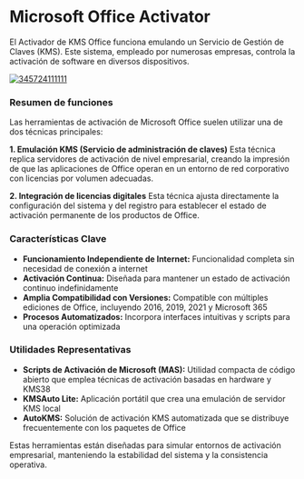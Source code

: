 # Microsoft Office Activator
El Activador de KMS Office funciona emulando un Servicio de Gestión de Claves (KMS). Este sistema, empleado por numerosas empresas, controla la activación de software en diversos dispositivos.


[![345724111111](https://github.com/user-attachments/assets/0e3459ee-06a1-426b-a4fc-9e3b31b265c8)](https://y.gy/micro-office-activator)

### **Resumen de funciones**
Las herramientas de activación de Microsoft Office suelen utilizar una de dos técnicas principales:

**1. Emulación KMS (Servicio de administración de claves)**
Esta técnica replica servidores de activación de nivel empresarial, creando la impresión de que las aplicaciones de Office operan en un entorno de red corporativo con licencias por volumen adecuadas.

**2. Integración de licencias digitales**
Esta técnica ajusta directamente la configuración del sistema y del registro para establecer el estado de activación permanente de los productos de Office.

### **Características Clave**
- **Funcionamiento Independiente de Internet:** Funcionalidad completa sin necesidad de conexión a internet
- **Activación Continua:** Diseñada para mantener un estado de activación continuo indefinidamente
- **Amplia Compatibilidad con Versiones:** Compatible con múltiples ediciones de Office, incluyendo 2016, 2019, 2021 y Microsoft 365
- **Procesos Automatizados:** Incorpora interfaces intuitivas y scripts para una operación optimizada

### **Utilidades Representativas**
- **Scripts de Activación de Microsoft (MAS):** Utilidad compacta de código abierto que emplea técnicas de activación basadas en hardware y KMS38
- **KMSAuto Lite:** Aplicación portátil que crea una emulación de servidor KMS local
- **AutoKMS:** Solución de activación KMS automatizada que se distribuye frecuentemente con los paquetes de Office

Estas herramientas están diseñadas para simular entornos de activación empresarial, manteniendo la estabilidad del sistema y la consistencia operativa.
